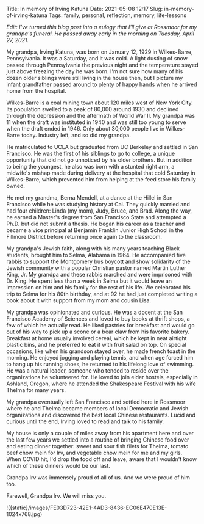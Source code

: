 Title: In memory of Irving Katuna
Date: 2021-05-08 12:17
Slug: in-memory-of-irving-katuna
Tags: family, personal, reflection, memory, life-lessons

*Edit: I've turned this blog post into a eulogy that I'll give at Rossmoor for my grandpa's funeral. He passed away early in the morning on Tuesday, April 27, 2021.*

My grandpa, Irving Katuna, was born on January 12, 1929 in Wilkes-Barre, Pennsylvania. It was a Saturday, and it was cold. A light dusting of snow passed through Pennsylvania the previous night and the temperature stayed just above freezing the day he was born. I'm not sure how many of his dozen older siblings were still living in the house then, but I picture my infant grandfather passed around to plenty of happy hands when he arrived home from the hospital.

Wilkes-Barre is a coal mining town about 120 miles west of New York City. Its population swelled to a peak of 80,000 around 1930 and declined through the depression and the aftermath of World War II. My grandpa was 11 when the draft was instituted in 1940 and was still too young to serve when the draft ended in 1946. Only about 30,000 people live in Wilkes-Barre today. Industry left, and so did my grandpa. 

He matriculated to UCLA but graduated from UC Berkeley and settled in San Francisco. He was the first of his siblings to go to college, a unique opportunity that did not go unnoticed by his older brothers. But in addition to being the youngest, he also was born with a stunted right arm, a midwife's mishap made during delivery at the hospital that cold Saturday in Wilkes-Barre, which prevented him from helping at the feed store his family owned. 

He met my grandma, Berna Mendell, at a dance at the Hillel in San Francisco while he was studying history at Cal. They quickly married and had four children: Linda (my mom), Judy, Bruce, and Brad. Along the way, he earned a Master's degree from San Francisco State and attempted a Ph.D. but did not submit a thesis. He began his career as a teacher and became a vice principal at Benjamin Franklin Junior High School in the Fillmore District before returning once again to the classroom. 

My grandpa's Jewish faith, along with his many years teaching Black students, brought him to Selma, Alabama in 1964. He accompanied five rabbis to support the Montgomery bus boycott and show solidarity of the Jewish community with a popular Christian pastor named Martin Luther King, Jr. My grandpa and these rabbis marched and were imprisoned with Dr. King. He spent less than a week in Selma but it would leave an impression on him and his family for the rest of his life. We celebrated his trip to Selma for his 80th birthday, and at 92 he had just completed writing a book about it with support from my mom and cousin Lisa.  

My grandpa was opinionated and curious. He was a docent at the San Francisco Academy of Sciences and loved to buy books at thrift shops, a few of which he actually read. He liked pastries for breakfast and would go out of his way to pick up a scone or a bear claw from his favorite bakery. Breakfast at home usually involved cereal, which he kept in neat airtight plastic bins, and he preferred to eat it with fruit salad on top. On special occasions, like when his grandson stayed over, he made french toast in the morning. He enjoyed jogging and playing tennis, and when age forced him to hang up his running shoes, he returned to his lifelong love of swimming. He was a natural leader, someone who tended to reside over the organizations he volunteered for. He loved to join elder hostels, especially in Ashland, Oregon, where he attended the Shakespeare Festival with his wife Thelma for many years. 

My grandpa eventually left San Francisco and settled here in Rossmoor where he and Thelma became members of local Democratic and Jewish organizations and discovered the best local Chinese restaurants. Lucid and curious until the end, Irving loved to read and talk to his family.

My house is only a couple of miles away from his apartment here and over the last few years we settled into a routine of bringing Chinese food over and eating dinner together: sweet and sour fish filets for Thelma, tomato beef chow mein for Irv, and vegetable chow mein for me and my girls. When COVID hit, I'd drop the food off and leave, aware that I wouldn't know which of these dinners would be our last. 

Grandpa Irv was immensely proud of all of us. And we were proud of him too. 

Farewell, Grandpa Irv. We will miss you.

!({static}/images/FE03D723-42E1-4AD3-8436-EC06E470E13E-1024x768.jpg)